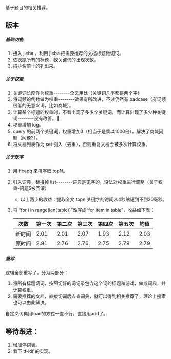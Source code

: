 
基于题目的相关推荐。

## 版本

##### 基础功能

1. 接入 jieba ，利用 jieba 把需要推荐的文档标题做切词。
2. 依次跑所有的标题，数关键词的出现次数。
3. 把排名前十的列出来。

##### 关于权重

1. 关键词长度作为权重--------全无用处（关键词几乎都是两个字）
2. 将词频的倒数做为权重--------效果有所改进，不过仍然有 badcase（有词频很低的无意义词，比如商城）。
3. 计算某个标题的权重时，不看出现了多少个关键词，而计算出现了多少种关键词--------没有改善。
4. 权重增加 log。
5. query 的前两个关键词，权重增加3（相当于是乘以1000倍），解决了商城问题（问题2）。
6. 将文档列表作为 set 引入（去重），否则重复文档会被多次计算权重。

##### 关于效率

1. 用 heapq 来排序取 topN。
2. 引入词典，替换掉 list--------词典是无序的，没法对权重进行调整（关于权重-问题5被回滚）
	+ 以上两步的收益：提取全文 topn 关键字的时间从4秒缩短到不到20毫秒。

3. 将 “for i in range(len(table))”改写成“for item in table”，收益如下表：

	次数 | 第一次 | 第二次 | 第三次 | 第四次 | 第五次 | 均值
	---- | ---- | ---- |---- | ---- | ----|----
	新时间 | 2.01 | 2.01 | 2.07 | 1.93 | 2.12 | 2.03
	原时间 | 2.91 | 2.76 | 2.76 | 2.75 | 2.79 | 2.79

##### 重写

逻辑全部重写了，分为两部分：

1. 将所有标题切词，按照切好的词记录包含这个词的标题和游戏，做成词典，并计算权重。
2. 需要推荐的文档，直接切词后去查词典，就可以得到相关推荐了，理论上搜索也可以由此解决。

自定义词典用load的方式一直不行，直接用add了。

## 等待跟进：

1. 增加停词表。
2. 看下 tf-idf 的实现。
